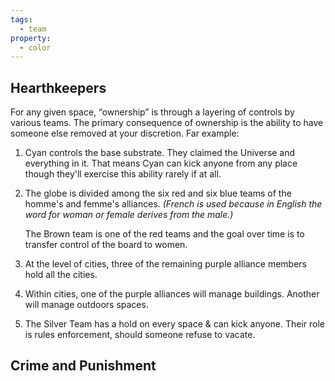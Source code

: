 ```yaml
---
tags:
  - team
property:
  - color
---
```

## Hearthkeepers

For any given space, “ownership” is through a layering of controls by various teams. The primary consequence of ownership is the ability to have someone else removed at your discretion. Far example:

1. Cyan controls the base substrate. They claimed the Universe and everything in it. That means Cyan can kick anyone from any place though they'll exercise this ability rarely if at all.
2. The globe is divided among the six red and six blue teams of the homme's and femme's alliances. *(French is used because in English the word for woman or female derives from the male.)*

	The Brown team is one of the red teams and the goal over time is to transfer control of the board to women.
	
3. At the level of cities, three of the remaining purple alliance members hold all the cities.
4. Within cities, one of the purple alliances will manage buildings. Another will manage outdoors spaces.
5. The Silver Team has a hold on every space & can kick anyone. Their role is rules enforcement, should someone refuse to vacate.

## Crime and Punishment

